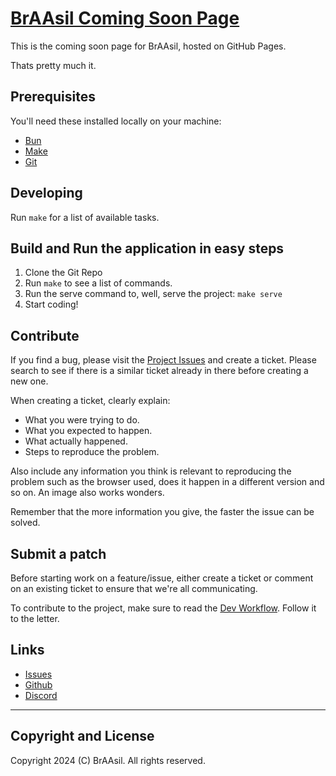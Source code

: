 # [BrAAsil Coming Soon Page](https://github.com/BrAAsil/coming-soon)

This is the coming soon page for BrAAsil, hosted on GitHub Pages.

Thats pretty much it.

## Prerequisites

You'll need these installed locally on your machine:

- [Bun](https://bun.sh/)
- [Make](https://www.gnu.org/software/make/)
- [Git](https://git-scm.com/downloads)

## Developing

Run `make` for a list of available tasks.

## Build and Run the application in easy steps

1.  Clone the Git Repo
1.  Run `make` to see a list of commands.
1.  Run the serve command to, well, serve the project: `make serve`
1.  Start coding!

## Contribute

If you find a bug, please visit the [Project Issues](https://github.com/BrAAsil/coming-soon/issues) and create a ticket. Please search to see if there is a similar ticket already in there before creating a new one.

When creating a ticket, clearly explain:

- What you were trying to do.
- What you expected to happen.
- What actually happened.
- Steps to reproduce the problem.

Also include any information you think is relevant to reproducing the problem such as the browser used, does it happen in a different version and so on. An image also works wonders.

Remember that the more information you give, the faster the issue can be solved.

## Submit a patch

Before starting work on a feature/issue, either create a ticket or comment on an existing ticket to ensure that we're all communicating.

To contribute to the project, make sure to read the [Dev Workflow](docs/dev-workflow.md). Follow it to the letter.

## Links

- [Issues](https://github.com/BrAAsil/coming-soon/issues)
- [Github](https://github.com/BrAAsil/coming-soon)
- [Discord](https://discord.braasil.com)

---

## Copyright and License

Copyright 2024 (C) BrAAsil. All rights reserved.

